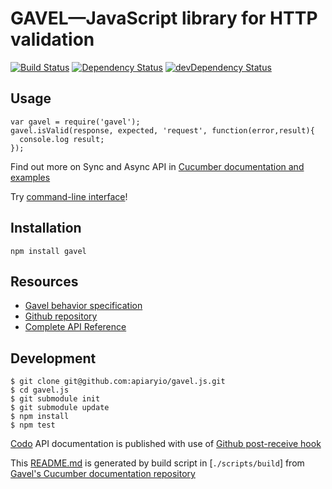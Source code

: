 # GAVEL—JavaScript library for HTTP validation

[![Build Status](https://travis-ci.org/apiaryio/gavel.js.png?branch=master)](https://travis-ci.org/apiaryio/gavel.js)
[![Dependency Status](https://david-dm.org/apiaryio/gavel.js.png)](https://david-dm.org/apiaryio/gavel.js)
[![devDependency Status](https://david-dm.org/apiaryio/gavel.js/dev-status.png)](https://david-dm.org/apiaryio/gavel.js#info=devDependencies)
## Usage

```
var gavel = require('gavel');
gavel.isValid(response, expected, 'request', function(error,result){
  console.log result;
});
```

Find out more on Sync and Async API in [Cucumber documentation and examples](https://www.relishapp.com/apiary/gavel/docs/node-js/)

Try [command-line interface](https://www.relishapp.com/apiary/gavel/docs/command-line-interface)!

## Installation

```
npm install gavel
```

## Resources

- [Gavel behavior specification](https://www.relishapp.com/apiary/gavel/docs)
- [Github repository](https://github.com/apiaryio/gavel.js)
- [Complete API Reference](http://coffeedoc.info/github/apiaryio/gavel.js/master/)

## Development

```
$ git clone git@github.com:apiaryio/gavel.js.git
$ cd gavel.js
$ git submodule init
$ git submodule update
$ npm install
$ npm test
```

[Codo][codo] API documentation is published with use of [Github post-receive hook](https://help.github.com/articles/post-receive-hooks)

This [README.md][Readme] is generated by build script in [`./scripts/build`] from [Gavel's Cucumber documentation repository][SpecRepo]

[Readme]: https://github.com/apiaryio/gavel.js/blob/master/README.md
[Codo]: https://github.com/netzpirat/codo
[SpecRepo]: https://github.com/apiaryio/gavel/tree/master/node_js




